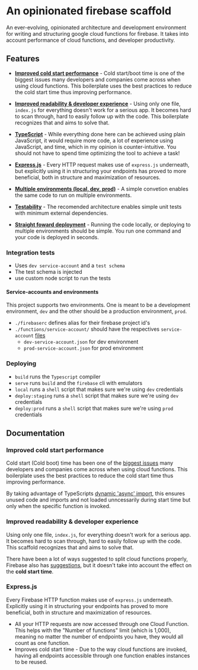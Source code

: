 # An opinionated firebase scaffold

An ever-evolving, opinionated architecture and development environment for writing and structuring google cloud functions for firebase. It takes into account performance of cloud functions, and developer productivity.


## Features

- **[Improved cold start performance](#improved-cold-start)** - Cold start/boot time is one of the biggest issues many developers and companies come across when using cloud functions. This boilerplate uses the best practices to reduce the cold start time thus improving performance.

- **[Improved readability & developer experience](#improved-readability-&-developer-experience)** - Using only one file, `index.js` for everything doesn't work for a serious app. It becomes hard to scan through, hard to easily follow up with the code. This boilerplate recognizes that and aims to solve that.

- **[TypeScript](#typescript)** - While everything done here can be achieved using plain JavaScript, it would require more code, a lot of experience using JavaScript, and time, which in my opinion is counter-intuitive. You should not have to spend time optimizing the tool to achieve a task!

- **[Express.js](#express.js)** - Every HTTP request makes use of `express.js` underneath, but explicitly using it in structuring your endpoints has proved to more beneficial, both in structure and maximization of resources.

- **[Multiple environments (local, dev, prod)](#service-accounts-and-environments)** - A simple convetion enables the same code to run on multiple environments.

- **[Testability](#unit-tests)** - The recomended architecture enables simple unit tests with minimum external dependencies.

- **[Straight foward deployment](#deploying)** - Running the code locally, or deploying to multiple environments should be simple. You run one command and your code is deployed in seconds.

### Integration tests
- Uses `dev service-account` and a `test schema` 
- The test schema is injected
- use custom node script to run the tests 

#### Service-accounts and environments
This project supports two environments.
One is meant to be a development environment, `dev` and the other should be a production environment, `prod`.
- `./firebaserc` defines alias for their firebase project id's
- `./functions/service-account/` should have the respectives `service-account` [files](https://console.firebase.google.com/project/fir-test-iurysza-dev/settings/serviceaccounts/adminsdk)
	- `dev-service-account.json` for dev environment
	- `prod-service-account.json` for prod environment 

### Deploying 
- `build` runs the `Typescript` compiler
- `serve` runs `build` and the `firebase` cli with emulators
- `local` runs a `shell` script that makes sure we're using `dev` credentials
- `deploy:staging` runs a `shell` script that makes sure we're using `dev` credentials
- `deploy:prod` runs a `shell` script that makes sure we're using `prod` credentials


## Documentation

### Improved cold start performance

Cold start (Cold boot) time has been one of the [biggest issues](https://www.youtube.com/watch?v=IOXrwFqR6kY) many developers and companies come across when using cloud functions. This boilerplate uses the best practices to reduce the cold start time thus improving performance.

By taking advantage of TypeScripts [dynamic 'async' import](https://www.typescriptlang.org/docs/handbook/release-notes/typescript-2-4.html#dynamic-import-expressions), this ensures unused code and imports and not loaded unncessarily during start time but only when the specific function is invoked.

### Improved readability & developer experience

Using only one file, `index.js`, for everything doesn't work for a serious app. It becomes hard to scan through, hard to easily follow up with the code. This scaffold recognizes that and aims to solve that.

There have been a lot of ways suggested to split cloud functions properly, Firebase also has [suggestions](https://firebase.google.com/docs/functions/organize-functions), but it doesn't take into account the effect on the **cold start time**.

### Express.js

Every Firebase HTTP function makes use of `express.js` underneath. Explicitly using it in structuring your endpoints has proved to more beneficial, both in structure and maximization of resources.

- All your HTTP requests are now accessed through one Cloud Function. This helps with the "Number of functions" limit (which is 1,000), meaning no matter the number of endpoints you have, they would all count as one function.
- Improves cold start time - Due to the way cloud functions are invoked, having all endpoints accessible through one function enables instances to be reused.
